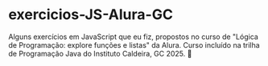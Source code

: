 # exercicios-JS-Alura-GC
Alguns exercícios em JavaScript que eu fiz, propostos no curso de "Lógica de Programação: explore funções e listas" da Alura. Curso incluído na trilha de Programação Java do Instituto Caldeira, GC 2025. 🤩
